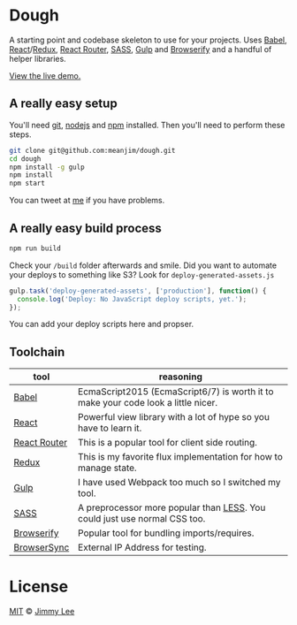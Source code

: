 # Dough

A starting point and codebase skeleton to use for your projects. Uses [Babel](https://babeljs.io/), [React](https://facebook.github.io/react/)/[Redux](http://redux.js.org/), [React Router](https://github.com/rackt/react-router), [SASS](http://sass-lang.com/), [Gulp](http://gulpjs.com/) and [Browserify](http://browserify.org/) and a handful of helper libraries.

[View the live demo.](http://redux-demo.jimmyl.ee)

## A really easy setup

You'll need [git](https://git-scm.com), [nodejs](https://nodejs.org/en/) and [npm](https://docs.npmjs.com) installed. Then you'll need to perform these steps.

```sh
git clone git@github.com:meanjim/dough.git
cd dough
npm install -g gulp
npm install
npm start
```

You can tweet at [me](https://www.twitter.com/meanjim) if you have problems.

## A really easy build process

```sh
npm run build
```

Check your `/build` folder afterwards and smile. Did you want to automate your deploys to something like S3? Look for `deploy-generated-assets.js`

```js
gulp.task('deploy-generated-assets', ['production'], function() {
  console.log('Deploy: No JavaScript deploy scripts, yet.');
});
```

You can add your deploy scripts here and propser.

## Toolchain

tool | reasoning
------ | -----------
[Babel](https://babeljs.io/) | EcmaScript2015 (EcmaScript6/7) is worth it to make your code look a little nicer.
[React](https://facebook.github.io/react/) | Powerful view library with a lot of hype so you have to learn it.
[React Router](https://github.com/rackt/react-router) | This is a popular tool for client side routing.
[Redux](http://redux.js.org/) | This is my favorite flux implementation for how to manage state.
[Gulp](http://gulpjs.com/) | I have used Webpack too much so I switched my tool.
[SASS](http://sass-lang.com/) | A preprocessor more popular than [LESS](http://lesscss.org/). You could just use normal CSS too.
[Browserify](http://browserify.org/) | Popular tool for bundling imports/requires.
[BrowserSync](https://www.browsersync.io/) | External IP Address for testing.

# License

[MIT](LICENSE) © [Jimmy Lee](http://jimmyl.ee)
